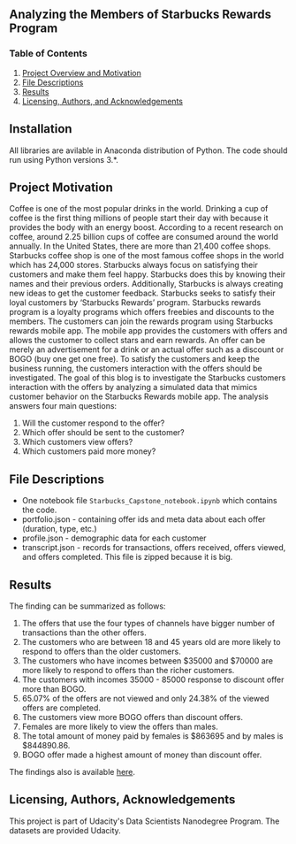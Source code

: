 ## Analyzing the Members of Starbucks Rewards Program

### Table of Contents

1. [Project Overview and Motivation](#motivation)
2. [File Descriptions](#files)
3. [Results](#results)
4. [Licensing, Authors, and Acknowledgements](#licensing)

## Installation <a name="installation"></a>

All libraries are avilable in Anaconda distribution of Python.  The code should run using Python versions 3.*.

## Project Motivation<a name="motivation"></a>

Coffee is one of the most popular drinks in the world. Drinking a cup of coffee is the first thing millions of people start their day with because it provides the body with an energy boost. According to a recent research on coffee, around 2.25 billion cups of coffee are consumed around the world annually. In the United States, there are more than 21,400 coffee shops. Starbucks coffee shop is one of the most famous coffee shops in the world which has 24,000 stores.
Starbucks always focus on satisfying their customers and make them feel happy. Starbucks does this by knowing their names and their previous orders. Additionally, Starbucks is always creating new ideas to get the customer feedback. Starbucks seeks to satisfy their loyal customers by ‘Starbucks Rewards’ program. Starbucks rewards program is a loyalty programs which offers freebies and discounts to the members. The customers can join the rewards program using Starbucks rewards mobile app. The mobile app provides the customers with offers and allows the customer to collect stars and earn rewards. An offer can be merely an advertisement for a drink or an actual offer such as a discount or BOGO (buy one get one free).
To satisfy the customers and keep the business running, the customers interaction with the offers should be investigated. The goal of this blog is to investigate the Starbucks customers interaction with the offers by analyzing a simulated data that mimics customer behavior on the Starbucks Rewards mobile app. The analysis answers four main questions:

1.	Will the customer respond to the offer?
2.	Which offer should be sent to the customer?
3.	Which customers view offers?
4.	Which customers paid more money? 


## File Descriptions <a name="files"></a>

- One notebook file `Starbucks_Capstone_notebook.ipynb` which contains the code. 
- portfolio.json - containing offer ids and meta data about each offer (duration, type, etc.)
- profile.json - demographic data for each customer
- transcript.json - records for transactions, offers received, offers viewed, and offers completed. This file is zipped because it is big. 


## Results<a name="results"></a>

The finding can be summarized as follows:
1.	The offers that use the four types of channels have bigger number of transactions than the other offers. 
2.	The customers who are between 18 and 45 years old are more likely to respond to offers than the older customers. 
3.	The customers who have incomes between $35000 and $70000 are more likely to respond to offers than the richer customers.
4.	The customers with incomes 35000 - 85000 response to discount offer more than BOGO.
5.	65.07% of the offers are not viewed and only 24.38% of the viewed offers are completed. 
6.	The customers view more BOGO offers than discount offers. 
7.	Females are more likely to view the offers than males. 
8.	The total amount of money paid by females is $863695 and by males is $844890.86.
9.	 BOGO offer made a highest amount of money than discount offer.

The findings also is available [here](https://medium.com/@alay.nada/analyzing-the-members-of-starbucks-rewards-program-562f263a878c?sk=3e6598fa6d579f2610074e4faf553ade).

## Licensing, Authors, Acknowledgements<a name="licensing"></a>

This project is part of Udacity's Data Scientists Nanodegree Program. The datasets are provided Udacity. 
